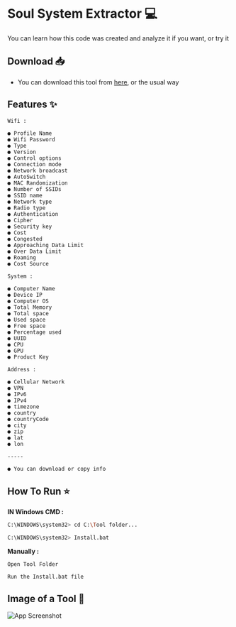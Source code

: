 
# **Soul System Extractor 💻**

You can learn how this code was created and analyze it if you want, or try it 

## **Download** 📥

- You can download this tool from [here](https://codeload.github.com/Q8G/SSE/zip/refs/heads/main), or the usual way

## **Features** ✨

```
Wifi :

● Profile Name
● Wifi Password
● Type
● Version
● Control options
● Connection mode
● Network broadcast
● AutoSwitch
● MAC Randomization
● Number of SSIDs
● SSID name
● Network type
● Radio type
● Authentication
● Cipher
● Security key
● Cost
● Congested
● Approaching Data Limit
● Over Data Limit
● Roaming
● Cost Source

System :

● Computer Name
● Device IP
● Computer OS
● Total Memory
● Total space
● Used space
● Free space
● Percentage used
● UUID
● CPU
● GPU
● Product Key

Address :

● Cellular Network
● VPN
● IPv6
● IPv4
● timezone
● country
● countryCode
● city
● zip
● lat
● lon

-----

● You can download or copy info

```

## **How To Run** ⭐


**IN Windows CMD :**
```bash
C:\WINDOWS\system32> cd C:\Tool folder...
```
```bash
C:\WINDOWS\system32> Install.bat
```

**Manually :**
```
Open Tool Folder
```
```
Run the Install.bat file
```


## **Image of a Tool** 📸

![App Screenshot](https://i.postimg.cc/X7HqyTtr/image.png)
